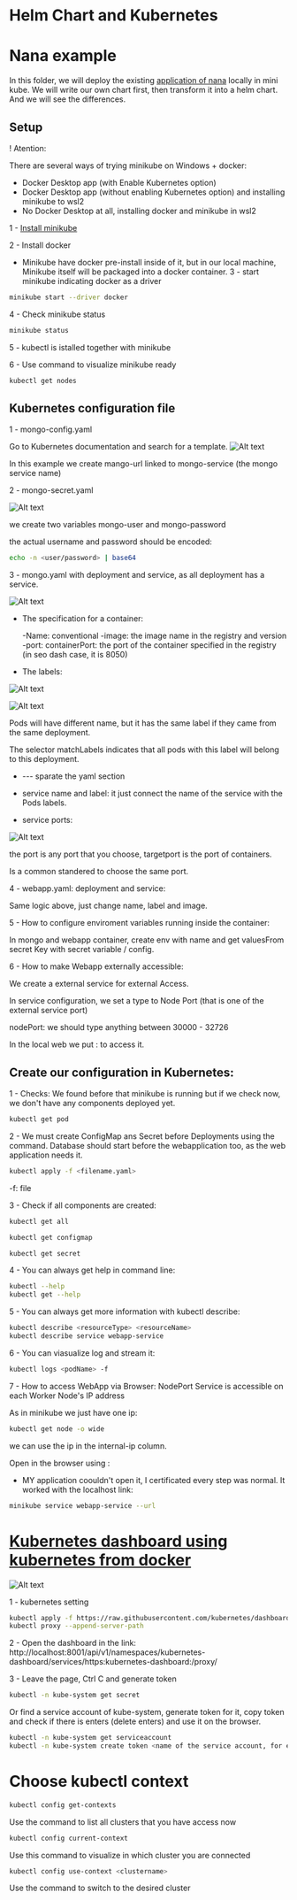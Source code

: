 # Helm Chart and Kubernetes

# Nana example

In this folder, we will deploy the existing [application of nana](https://hub.docker.com/r/nanajanashia/k8s-demo-app) locally in mini kube.
We will write our own chart first, then transform it into a helm chart. And we will see the differences.

## Setup

! Atention:

There are several ways of trying minikube on Windows + docker:

- Docker Desktop app (with Enable Kubernetes option)
- Docker Desktop app (without enabling Kubernetes option) and installing minikube to wsl2
- No Docker Desktop at all, installing docker and minikube in wsl2

1 - [Install minikube](https://minikube.sigs.k8s.io/docs/start/)

2 - Install docker

- Minikube have docker pre-install inside of it, but in our local machine, Minikube itself will be packaged into a docker container.
  3 - start minikube indicating docker as a driver

```bash
minikube start --driver docker
```

4 - Check minikube status

```bash
minikube status
```

5 - kubectl is istalled together with minikube

6 - Use command to visualize minikube ready

```bash
kubectl get nodes
```

## Kubernetes configuration file

1 - mongo-config.yaml

Go to Kubernetes documentation and search for a template.
![Alt text](image.png)

In this example we create mango-url linked to mongo-service (the mongo service name)

2 - mongo-secret.yaml

![Alt text](image-1.png)

we create two variables mongo-user and mongo-password

the actual username and password should be encoded:

```bash
echo -n <user/password> | base64
```

3 - mongo.yaml with deployment and service, as all deployment has a service.

![Alt text](image-2.png)

- The specification for a container:

  -Name: conventional
  -image: the image name in the registry and version
  -port: containerPort: the port of the container specified in the registry (in seo dash case, it is 8050)

- The labels:

![Alt text](image-3.png)

![Alt text](image-4.png)

Pods will have different name, but it has the same label if they came from the same deployment.

The selector matchLabels indicates that all pods with this label will belong to this deployment.

- --- sparate the yaml section

- service name and label:
  it just connect the name of the service with the Pods labels.

- service ports:

![Alt text](image-5.png)

the port is any port that you choose, targetport is the port of containers.

Is a common standered to choose the same port.

4 - webapp.yaml: deployment and service:

Same logic above, just change name, label and image.

5 - How to configure enviroment variables running inside the container:

In mongo and webapp container, create env with name and get valuesFrom secret Key with secret variable / config.

6 - How to make Webapp externally accessible:

We create a external service for external Access.

In service configuration, we set a type to Node Port (that is one of the external service port)

nodePort: we should type anything between 30000 - 32726

In the local web we put <nodeip>:<nodePort> to access it.

## Create our configuration in Kubernetes:

1 - Checks: We found before that minikube is running but if we check now, we don't have any components deployed yet.

```bash
kubectl get pod
```

2 - We must create ConfigMap ans Secret before Deployments using the command. Database should start before the webapplication too, as the web application needs it.

```bash
kubectl apply -f <filename.yaml>
```

-f: file

3 - Check if all components are created:

```bash
kubectl get all
```

```bash
kubectl get configmap
```

```bash
kubectl get secret
```

4 - You can always get help in command line:

```bash
kubectl --help
kubectl get --help
```

5 - You can always get more information with kubectl describe:

```bash
kubectl describe <resourceType> <resourceName>
kubectl describe service webapp-service
```

6 - You can viasualize log and stream it:

```bash
kubectl logs <podName> -f
```

7 - How to access WebApp via Browser: NodePort Service is accessible on each Worker Node's IP address

As in minikube we just have one ip:

```bash
kubectl get node -o wide
```

we can use the ip in the internal-ip column.

Open in the browser using <minikubeip>:<nodePort>

- MY application coouldn't open it, I certificated every step was normal. It worked with the localhost link:

```bash
minikube service webapp-service --url
```

# [Kubernetes dashboard using kubernetes from docker](https://www.youtube.com/watch?v=NP8L8g1pjCQ)

![Alt text](image-6.png)

1 - kubernetes setting

```bash
kubectl apply -f https://raw.githubusercontent.com/kubernetes/dashboard/v2.6.1/aio/deploy/recommended.yaml
kubectl proxy --append-server-path
```

2 - Open the dashboard in the link: http://localhost:8001/api/v1/namespaces/kubernetes-dashboard/services/https:kubernetes-dashboard:/proxy/

3 - Leave the page, Ctrl C and generate token

```bash
kubectl -n kube-system get secret

```

Or find a service account of kube-system, generate token for it, copy token and check if there is enters (delete enters) and use it on the browser.

```bash
kubectl -n kube-system get serviceaccount
kubectl -n kube-system create token <name of the service account, for example: attachdetach-controller>
```

# Choose kubectl context

```bash
kubectl config get-contexts
```

Use the command to list all clusters that you have access now

```bash
kubectl config current-context
```
Use this command to visualize in which cluster you are connected 

```bash
kubectl config use-context <clustername>
```
Use the command to switch to the desired cluster